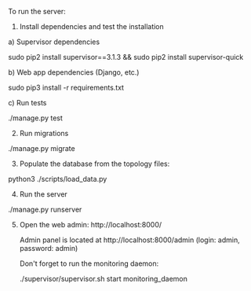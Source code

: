 To run the server:

1. Install dependencies and test the installation

  a) Supervisor dependencies

  sudo pip2 install supervisor==3.1.3 && sudo pip2 install supervisor-quick

  b) Web app dependencies (Django, etc.)

  sudo pip3 install -r requirements.txt

  c) Run tests

  ./manage.py test

2. Run migrations

  ./manage.py migrate

3. Populate the database from the topology files:

  python3 ./scripts/load_data.py

4. Run the server

  ./manage.py runserver

5. Open the web admin: http://localhost:8000/
   
   Admin panel is located at http://localhost:8000/admin (login: admin, password: admin)

   Don't forget to run the monitoring daemon:

   ./supervisor/supervisor.sh start monitoring_daemon
